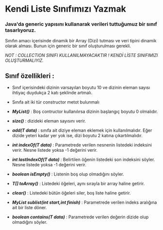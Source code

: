 # Kendi Liste Sınıfımızı Yazmak


### Java'da generic yapısını kullanarak verileri tuttuğumuz bir sınıf tasarlıyoruz.

Sınıfın amacı içerisinde dinamik bir Array (Dizi) tutması ve veri tipini dinamik olarak alması. Bunun için generic bir sınıf oluşturulması gerekli.

*NOT : COLLECTION SINIFI KULLANILMAYACAKTIR ! KENDİ LİSTE SINIFIMIZI OLUŞTURMALIYIZ.*



## Sınıf özellikleri :



* Sınıf içerisindeki dizinin varsayılan boyutu 10 ve dizinin eleman sayısı ihtiyaç duydukça 2 katı şeklinde artmalı.


* Sınıfa ait iki tür constructor metot bulunmalı


* ***MyList()*** : Boş contructor kullanılırsa dizinin başlangıç boyutu 0 olmalıdır.


* ***size()*** : dizideki eleman sayısını verir.


* ***add(T data)*** : sınıfa ait diziye eleman eklemek için kullanılmalıdır. Eğer dizide yeteri kadar yer yok ise, dizi boyutu 2 katına çıkartılmalıdır.


* ***int indexOf(T data)*** : Parametrede verilen nesnenin listedeki indeksini verir. Nesne listede yoksa -1 değerini verir.


* ***int lastIndexOf(T data)*** : Belirtilen öğenin listedeki son indeksini söyler. Nesne listede yoksa -1 değerini verir.


* ***boolean isEmpty()*** : Listenin boş olup olmadığını söyler.


* ***T[] toArray()*** : Listedeki öğeleri, aynı sırayla bir array haline getirir.


* ***clear()*** : Listedeki bütün öğeleri siler, boş liste haline getirir.


* ***MyList<T> sublist(int start,int finish)*** : Parametrede verilen indeks aralığına ait bir liste döner.


* ***boolean contains(T data)*** : Parametrede verilen değerin dizide olup olmadığını söyler.
